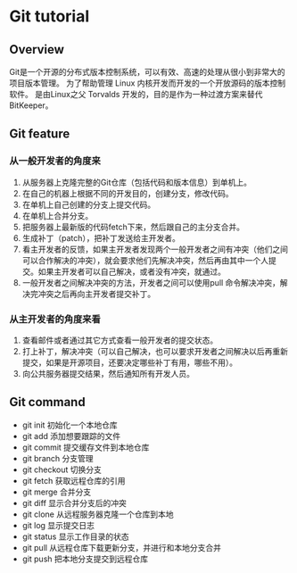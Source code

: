 # Git tutorial
## Overview

Git是一个开源的分布式版本控制系统，可以有效、高速的处理从很小到非常大的项目版本管理。
为了帮助管理 Linux 内核开发而开发的一个开放源码的版本控制软件。
是由Linux之父 Torvalds 开发的，目的是作为一种过渡方案来替代 BitKeeper。

## Git feature

### 从一般开发者的角度来

1. 从服务器上克隆完整的Git仓库（包括代码和版本信息）到单机上。
2. 在自己的机器上根据不同的开发目的，创建分支，修改代码。
3. 在单机上自己创建的分支上提交代码。
4. 在单机上合并分支。
5. 把服务器上最新版的代码fetch下来，然后跟自己的主分支合并。
6. 生成补丁（patch），把补丁发送给主开发者。
7. 看主开发者的反馈，如果主开发者发现两个一般开发者之间有冲突（他们之间可以合作解决的冲突），就会要求他们先解决冲突，然后再由其中一个人提交。如果主开发者可以自己解决，或者没有冲突，就通过。
8. 一般开发者之间解决冲突的方法，开发者之间可以使用pull 命令解决冲突，解决完冲突之后再向主开发者提交补丁。

### 从主开发者的角度来看

1. 查看邮件或者通过其它方式查看一般开发者的提交状态。
2. 打上补丁，解决冲突（可以自己解决，也可以要求开发者之间解决以后再重新提交，如果是开源项目，还要决定哪些补丁有用，哪些不用）。
3. 向公共服务器提交结果，然后通知所有开发人员。

## Git command

* git init 初始化一个本地仓库
* git add 添加想要跟踪的文件
* git commit 提交缓存文件到本地仓库
* git branch 分支管理
* git checkout 切换分支
* git fetch 获取远程仓库的引用
* git merge 合并分支
* git diff 显示合并分支后的冲突
* git clone 从远程服务器克隆一个仓库到本地
* git log 显示提交日志
* git status 显示工作目录的状态
* git pull 从远程仓库下载更新分支，并进行和本地分支合并
* git push 把本地分支提交到远程仓库

